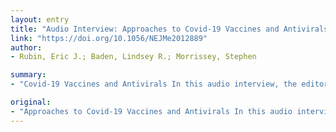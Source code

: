 ```yaml
---
layout: entry
title: "Audio Interview: Approaches to Covid-19 Vaccines and Antivirals"
link: "https://doi.org/10.1056/NEJMe2012889"
author:
- Rubin, Eric J.; Baden, Lindsey R.; Morrissey, Stephen

summary:
- "Covid-19 Vaccines and Antivirals In this audio interview, the editors discuss the paths to an effective Covid19 vaccine. The editors discuss ways to develo... the ways to get the vaccine.... They discuss the ways of a covid-19 vaccine and a tool... a broader...... if you don't have a Covid. Using Covid 19 Vaccins and antivirals in an audio interview on April 21, 2020, editors discuss a new approach to Covid-vaccinal. Covid's are a short audio interview."

original:
- "Approaches to Covid-19 Vaccines and Antivirals In this audio interview conducted on April 21, 2020, the editors discuss the paths to an effective Covid-19 vaccine and available strategies to develo..."
---
```


